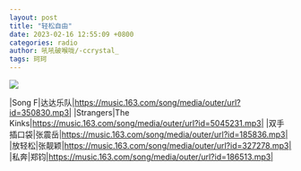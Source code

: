 ```yaml
---
layout: post
title: "轻松自由"
date: 2023-02-16 12:55:09 +0800
categories: radio
author: 吼吼破喉咙/-ccrystal_
tags: 珂珂
---
```

![]({{site.baseurl}}/images/cover_20230216.jpg)

|Song F|达达乐队|https://music.163.com/song/media/outer/url?id=350830.mp3|
|Strangers|The Kinks|https://music.163.com/song/media/outer/url?id=5045231.mp3|
|双手插口袋|张震岳|https://music.163.com/song/media/outer/url?id=185836.mp3|
|放轻松|张靓颖|https://music.163.com/song/media/outer/url?id=327278.mp3|
|私奔|郑钧|https://music.163.com/song/media/outer/url?id=186513.mp3|

